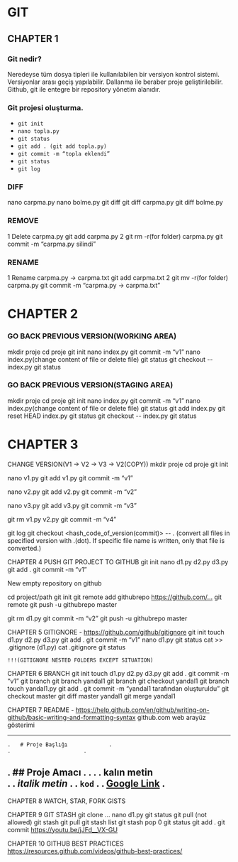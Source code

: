 # GIT

## CHAPTER 1

### Git nedir?
Neredeyse tüm dosya tipleri ile kullanılabilen bir versiyon kontrol sistemi. Versiyonlar arası geçiş yapılabilir. Dallanma ile beraber proje geliştirilebilir. Github, git ile entegre bir repository yönetim alanıdır.

### Git projesi oluşturma.
* `git init` <br />
* `nano topla.py ` <br />
* `git status` <br />
* `git add . (git add topla.py)` <br />
* `git commit -m “topla eklendi”` <br />
* `git status` <br />
* `git log` <br />

### DIFF
nano carpma.py
nano bolme.py
git diff
git diff carpma.py
git diff bolme.py

### REMOVE
1
Delete carpma.py
git add carpma.py
2
git rm -r(for folder) carpma.py
git commit -m “carpma.py silindi”

### RENAME
1
Rename carpma.py → carpma.txt
git add carpma.txt
2
git mv -r(for folder) carpma.py
git commit -m “carpma.py → carpma.txt”


# CHAPTER 2

### GO BACK PREVIOUS VERSION(WORKING AREA)
mkdir proje
cd proje
git init
	nano index.py
	git commit -m “v1”
	nano index.py(change content of file or delete file)
git status
git checkout -- index.py
git status

### GO BACK PREVIOUS VERSION(STAGING AREA)
mkdir proje
cd proje
git init
	nano index.py
	git commit -m “v1”
	nano index.py(change content of file or delete file)
git status
git add index.py
git reset HEAD index.py
git status
git checkout -- index.py
git status


# CHAPTER 3
CHANGE VERSION(V1 -> V2 -> V3 -> V2(COPY))
mkdir proje
cd proje
git init
	
nano v1.py
git add v1.py
git commit -m “v1”

nano v2.py
git add v2.py
git commit -m “v2”

nano v3.py
git add v3.py
git commit -m “v3”

git rm v1.py v2.py
git commit -m “v4”

git log
git checkout <hash_code_of_version(commit)> -- . (convert all files in specified version with .(dot). If specific file name is written, only that file is converted.)


















CHAPTER 4
PUSH GIT PROJECT TO GITHUB
git init
nano d1.py d2.py d3.py
git add .
git commit -m “v1”

New empty repository on github

cd project/path
git init
git remote add githubrepo https://github.com/…
git remote
git push -u githubrepo master

git rm d1.py
git commit -m “v2”
git push -u githubrepo master


CHAPTER 5
GITIGNORE - https://github.com/github/gitignore 
git init
touch d1.py d2.py d3.py
git add .
git commit -m “v1”
nano d1.py
git status
cat >> .gitignore (d1.py)
cat .gitignore
git status

	!!!(GITIGNORE NESTED FOLDERS EXCEPT SITUATION)










CHAPTER 6
BRANCH
git init
touch d1.py d2.py d3.py
git add .
git commit -m “v1”
git branch
git branch yandal1
git branch
git checkout yandal1
git branch
touch yandal1.py
git add .
git commit -m “yandal1 tarafından oluşturuldu”
git checkout master
git diff master yandal1
git merge yandal1


CHAPTER 7
README - https://help.github.com/en/github/writing-on-github/basic-writing-and-formatting-syntax
	github.com web arayüz gösterimi
	
------------------------------------------------------------
	. 	# Proje Başlığı				.
 	. 						.
.	 ## Proje Amacı			.
. 						.
. 	**kalın metin** <br/>			.
. 	*italik metin*				.
.	`kod`					.
.	[Google Link](www.google.com)	.
------------------------------------------------------------

CHAPTER 8
WATCH, STAR, FORK
GISTS





CHAPTER 9
GIT STASH
	git clone ...
nano d1.py
git status
git pull (not allowed)
	git stash
	git pull
	git stash list
	git stash pop 0
git status
git add .
git commit 
https://youtu.be/jJFd__VX-GU	


CHAPTER 10
GITHUB BEST PRACTICES
https://resources.github.com/videos/github-best-practices/

